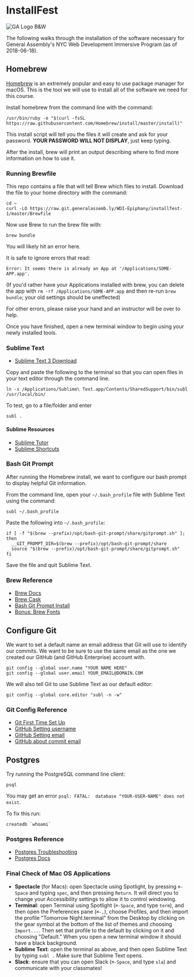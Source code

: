 # InstallFest

![GA Logo B&W](https://avatars.git.generalassemb.ly/u/5700?s=400&u=c547245df786bf7c05713279d31e7671c9f7374b)

The following walks through the installation of the software necessary for General Assembly's NYC Web Development Immersive Program (as of 2018-06-18).

## Homebrew

[Homebrew](https://brew.sh/) is an extremely popular and easy to use package manager for macOS. This is the tool we will use to install all of the software we need for this course.

Install homebrew from the command line with the command:

```shell
/usr/bin/ruby -e "$(curl -fsSL https://raw.githubusercontent.com/Homebrew/install/master/install)"
```

This install script will tell you the files it will create and ask for your password. **YOUR PASSWORD WILL NOT DISPLAY**, just keep typing.

After the install, brew will print an output describing where to find more information on how to use it.

### Running Brewfile

This repo contains a file that will tell Brew which files to install. Download the file to your home directory with the command:

```shell
cd ~
curl -LO https://raw.git.generalassemb.ly/WDI-Epiphany/installfest-1/master/Brewfile
```

Now use Brew to run the brew file with:

```shell
brew bundle
```

You will likely hit an error here.

It is safe to ignore errors that read:

```shell
Error: It seems there is already an App at '/Applications/SOME-APP.app'.
```

(If you'd rather have your Applications installed with brew, you can delete the app with `rm -rf /Applications/SOME-APP.app` and then re-run `brew bundle`; your old settings should be uneffected)

For other errors, please raise your hand and an instructor will be over to help.

Once you have finished, open a new terminal window to begin using your newly installed tools.

### Sublime Text

- [Sublime Text 3 Download](https://www.sublimetext.com/3)

Copy and paste the following to the terminal so that you can open files in your text editor through the command line.

```shell
ln -s /Applications/Sublime\ Text.app/Contents/SharedSupport/bin/subl /usr/local/bin/
```

To test, go to a file/folder and enter

```shell 
subl . 
```

#### Sublime Resources

- [Sublime Tutor](https://sublimetutor.com/)
- [Sublime Shortcuts](https://devhints.io/sublime-text)

### Bash Git Prompt

After running the Homebrew install, we want to configure our bash prompt to display helpful Git information.

From the command line, open your `~/.bash_profile` file with Sublime Text using the command:

```shell
subl ~/.bash_profile
```

Paste the following into `~/.bash_profile`:

```shell
if [ -f "$(brew --prefix)/opt/bash-git-prompt/share/gitprompt.sh" ]; then
  __GIT_PROMPT_DIR=$(brew --prefix)/opt/bash-git-prompt/share
  source "$(brew --prefix)/opt/bash-git-prompt/share/gitprompt.sh"
fi
```

Save the file and quit Sublime Text.

### Brew Reference

- [Brew Docs](https://docs.brew.sh/)
- [Brew Cask](https://caskroom.github.io/)
- [Bash Git Prompt Install](https://github.com/magicmonty/bash-git-prompt#via-homebrew-on-mac-os-x)
- [Bonus: Brew Fonts](https://github.com/Homebrew/homebrew-cask-fonts)

## Configure Git

We want to set a default name an email address that Git will use to identify our commits. We want to be sure to use the same email as the one we created our GitHub (and GitHub Enterprise) account with.

```shell
git config --global user.name "YOUR NAME HERE"
git config --global user.email YOUR_EMAIL@DOMAIN.COM
```

We will also tell Git to use Sublime Text as our default editor:

```shell
git config --global core.editor "subl -n -w"
```

### Git Config Reference

- [Git First Time Set Up](https://git-scm.com/book/en/v2/Getting-Started-First-Time-Git-Setup)
- [GitHub Setting username](https://help.github.com/articles/setting-your-username-in-git/#setting-your-git-username-for-every-repository-on-your-computer)
- [GitHub Setting email](https://help.github.com/articles/setting-your-commit-email-address-in-git/)
- [GitHub about commit email](https://help.github.com/articles/setting-your-commit-email-address-in-git/)

## Postgres

Try running the PostgreSQL command line client:

```shell
psql
```

You may get an error `psql: FATAL:  database "YOUR-USER-NAME" does not exist`.

To fix this run:

```shell
createdb `whoami`
```

### Postgres Reference

- [Postgres Troubleshooting](https://postgresapp.com/documentation/troubleshooting.html#errors-when-connecting-to-the-postgresql-server)
- [Postgres Docs](https://www.postgresql.org/docs/10/static/index.html)

### Final Check of Mac OS Applications

- **Spectacle** (for Macs): open Spectacle using Spotlight, by pressing `⌘-Space`
   and typing `spec`, and then pressing `Return`. It will direct you to change
   your Accessibility settings to allow it to control windowing.
- **Terminal**: open Terminal using Spotlight (`⌘-Space`, and type `term`),
   and then open the Preferences pane (`⌘-,`), choose Profiles, and then import
   the profile "Tomorrow Night.terminal" from the Desktop by clicking on the
   gear symbol at the bottom of the list of themes and choosing `Import...`.
   Then set that profile to the default by clicking on it and choosing 
   "Default." When you open a new terminal window it should have a black
   background.
- **Sublime Text**: open the terminal as above, and then open Sublime Text
   by typing `subl .` Make sure that Sublime Text opens.
- **Slack**: ensure that you can open Slack (`⌘-Space`, and type `sla`) and 
   communicate with your classmates!
